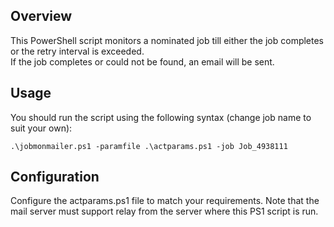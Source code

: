 ## Overview

This PowerShell script monitors a nominated job till either the job completes or the retry interval is exceeded.   
If the job completes or could not be found, an email will be sent.

## Usage

You should run the script using the following syntax (change job name to suit your own):
```
.\jobmonmailer.ps1 -paramfile .\actparams.ps1 -job Job_4938111
```

## Configuration

Configure the actparams.ps1 file to match your requirements.
Note that the mail server must support relay from the server where this PS1 script is run.
